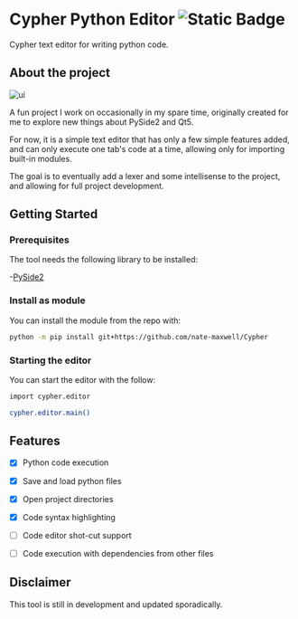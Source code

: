 # Cypher Python Editor  ![Static Badge](https://img.shields.io/badge/GitHub-grey?logo=github)
Cypher text editor for writing python code.


## About the project

<img src="https://i.imgur.com/8dnvsb3.png" alt="ui"/>

A fun project I work on occasionally in my spare time, originally created for me to
explore new things about PySide2 and Qt5.

For now, it is a simple text editor that has only a few simple features added,
and can only execute one tab's code at a time, allowing only for importing built-in
modules.

The goal is to eventually add a lexer and some intellisense to the project, and
allowing for full project development.


## Getting Started

### Prerequisites

The tool needs the following library to be installed:

-[PySide2](https://pypi.org/project/PySide2/)

### Install as module

You can install the module from the repo with:
```bash
python -m pip install git+https://github.com/nate-maxwell/Cypher
```

### Starting the editor

You can start the editor with the follow:
```bash
import cypher.editor

cypher.editor.main()
```


## Features

- [x] Python code execution
- [x] Save and load python files
- [x] Open project directories
- [x] Code syntax highlighting
- [ ] Code editor shot-cut support
- [ ] Code execution with dependencies from other files


## Disclaimer

This tool is still in development and updated sporadically.